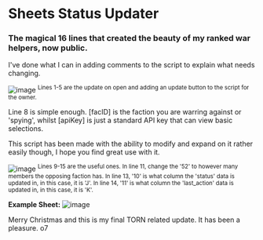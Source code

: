 # Sheets Status Updater
### The magical 16 lines that created the beauty of my ranked war helpers, now public.

I've done what I can in adding comments to the script to explain what needs changing.

![image](https://user-images.githubusercontent.com/98242496/208478078-6ec5375d-2021-4ba1-add0-4f257c7da588.png)
<sup>Lines 1-5 are the update on open and adding an update button to the script for the owner.</sup>


Line 8 is simple enough. [facID] is the faction you are warring against or 'spying', whilst [apiKey] is just a standard API key that can view basic selections.

This script has been made with the ability to modify and expand on it rather easily though, I hope you find great use with it.

![image](https://user-images.githubusercontent.com/98242496/208478718-957a2054-bd63-462e-82bc-ed4378591c13.png)
<sup>Lines 9-15 are the useful ones. 
In line 11, change the '52' to however many members the opposing faction has.
In line 13, '10' is what column the 'status' data is updated in, in this case, it is 'J'.
In line 14, '11' is what column the 'last_action' data is updated in, in this case, it is 'K'. </sup>


**Example Sheet:**
![image](https://user-images.githubusercontent.com/98242496/208477654-051b1e02-04f6-4192-b400-ae31e844ad8f.png)

Merry Christmas and this is my final TORN related update.
It has been a pleasure. o7
